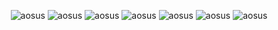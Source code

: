 <div align="center">

![aosus](/screenshots/1.jpg)
![aosus](/screenshots/2.jpg)
![aosus](/screenshots/3.jpg)
![aosus](/screenshots/4.jpg)
![aosus](/screenshots/5.jpg)
![aosus](/screenshots/6.jpg)
![aosus](/screenshots/7.jpg)

</div>

<br>
